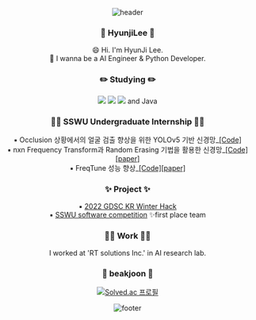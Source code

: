 <div align="center">

![header](https://capsule-render.vercel.app/api?type=waving&color=7F7FD5&text=%20Hyunji%20%20&height=200&fontSize=90&fontColor=ffffff)

### 👋 HyunjiLee 👋

😄 Hi. I'm HyunJi Lee.<br/>
🌱 I wanna be a AI Engineer & Python Developer.


### ✏️ Studying ✏️
<img src="https://img.shields.io/badge/python-3776AB?style=for-the-badge&logo=python&logoColor=ffffff"/> <img src="https://img.shields.io/badge/C++-00599C?style=for-the-badge&logo=C++&logoColor=ffffff"/> <img src="https://img.shields.io/badge/Kotlin-7F52FF?style=for-the-badge&logo=Kotlin&logoColor=ffffff"/> and Java

### 🧑‍🎓 SSWU Undergraduate Internship 🧑‍🎓
▪️ Occlusion 상황에서의 얼굴 검출 향상을 위한 YOLOv5 기반 신경망_[[Code]](https://github.com/hyunjiLee123/yolov5-face-occlusion-project)<br/>
▪️ nxn Frequency Transform과 Random Erasing 기법을 활용한 신경망_[[Code]](https://github.com/hyunjiLee123/Random-Erasing-FrequencyTransform)[[paper]](https://www.kci.go.kr/kciportal/ci/sereArticleSearch/ciSereArtiView.kci?sereArticleSearchBean.artiId=ART003125682)<br/>
▪️ FreqTune 성능 향상_[[Code]](https://github.com/hyunjiLee123/FCM-MRT)[[paper]](_)

### ✨ Project ✨
▪️ [2022 GDSC KR Winter Hack](https://github.com/nohorang-horangteam)<br/>
▪️ [SSWU software competition](https://github.com/SujungVillage) ✨first place team

### 👩‍💻 Work 👩‍💻
I worked at 'RT solutions Inc.' in AI research lab.

### 📘 beakjoon 📘
[![Solved.ac
프로필](http://mazassumnida.wtf/api/mini/generate_badge?boj=bm4bw00)](https://solved.ac/bm4bw00)

![footer](https://capsule-render.vercel.app/api?section=footer&type=waving&color=7F7FD5)


<!--
**hyunjiLee123/hyunjiLee123** is a ✨ _special_ ✨ repository because its `README.md` (this file) appears on your GitHub profile.

Here are some ideas to get you started:

- 🔭 I’m currently working on ...
- 🌱 I’m currently learning ...
- 👯 I’m looking to collaborate on ...
- 🤔 I’m looking for help with ...
- 💬 Ask me about ...
- 📫 How to reach me: ...
- 😄 Pronouns: ...
- ⚡ Fun fact: ...
-->
